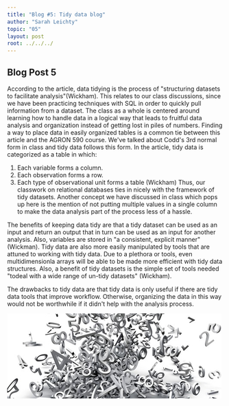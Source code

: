 ```yaml
---
title: "Blog #5: Tidy data blog"
author: "Sarah Leichty"
topic: "05"
layout: post
root: ../../../
---
```



## Blog Post 5

According to the article, data tidying is the process of "structuring datasets to facilitate analysis"(Wickham). This relates to our class discussions, since we have been practicing techniques with SQL in order to quickly pull information from a dataset. The class as a whole is centered around learning how to handle data in a logical way that leads to fruitful data analysis and organization instead of getting lost in piles of numbers. Finding a way to place data in easily organized tables is a common tie between this article and the AGRON 590 course. We've talked about Codd's 3rd normal form in class and tidy data follows this form. In the article, tidy data is categorized as a table in which:
1. Each variable forms a column.
2. Each observation forms a row.
3. Each type of observational unit forms a table (Wickham)
Thus, our classwork on relational databases ties in nicely with the framework of tidy datasets. 
Another concept we have discussed in class which pops up here is the mention of not putting multiple values in a single column to make the data analysis part of the process less of a hassle. 

The benefits of keeping data tidy are that a tidy dataset can be used as an input and return an output that in turn can be used as an input for another analysis. Also, variables are stored in "a consistent, explicit manner" (Wickman). Tidy data are also more easily manipulated by tools that are attuned to working with tidy data. Due to a plethora or tools, even multidimensionla arrays will be able to be made more efficient with tidy data structures. Also, a benefit of tidy datasets is the simple set of tools needed "todeal with a wide range of un-tidy datasets" (Wickham). 

The drawbacks to tidy data are that tidy data is only useful if there are tidy data tools that improve workflow. Otherwise, organizing the data in this way would not be worthwhile if it didn't help with the analysis process.  

![](images/data_pic.jpg)

